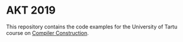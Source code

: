 # AKT 2019 #

This repository contains the code examples for the University of Tartu course
on [Compiler Construction](https://courses.cs.ut.ee/2019/AKT). 
